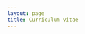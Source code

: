 ```yaml
---
layout: page
title: Curriculum vitae
---
```


<object data="{{ site.url }}/public/files/CV-4-3-20.pdf" width="800px" height="1100px"></object>
